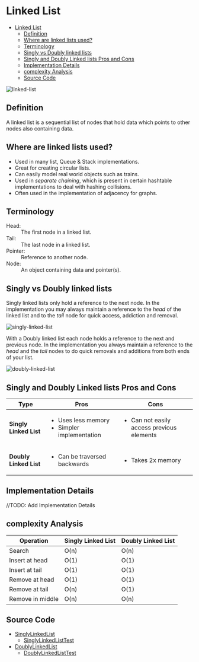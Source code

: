 # Linked List

- [Linked List](#linked-list)
  * [Definition](#definition)
  * [Where are linked lists used?](#where-are-linked-lists-used)
  * [Terminology](#terminology)
  * [Singly vs Doubly linked lists](#singly-vs-doubly-linked-lists)
  * [Singly and Doubly Linked lists Pros and Cons](#singly-and-doubly-linked-lists-pros-and-cons)
  * [Implementation Details](#implementation-details)
  * [complexity Analysis](#complexity-analysis)
  * [Source Code](#source-code)
  
![linked-list](https://media.geeksforgeeks.org/wp-content/cdn-uploads/gq/2013/03/Linkedlist.png)

## Definition
A linked list is a sequential list of nodes that hold data which points to other nodes also containing data.

## Where are linked lists used?

- Used in many list, Queue & Stack implementations.
- Great for creating circular lists.
- Can easily model real world objects such as trains.
- Used in *separate chaining*, which is present in certain hashtable implementations to deal with hashing collisions.
- Often used in the implementation of adjacency for graphs.

## Terminology
<dl>
  <dt>Head:</dt>
  <dd>The first node in a linked list.</dd>
  
  <dt>Tail:</dt>
  <dd>The last node in a linked list.</dd>
  
  <dt>Pointer:</dt>
  <dd>Reference to another node.</dd>
  
  <dt>Node:</dt>
  <dd>An object containing data and pointer(s).</dd>
</dl>

## Singly vs Doubly linked lists

Singly linked lists only hold a reference to the next node. In the implementation you may always maintain
a reference to the *head* of the linked list and to the *tail* node for quick access, addiction and removal.

![singly-linked-list](https://media.geeksforgeeks.org/wp-content/cdn-uploads/gq/2013/03/Linkedlist.png)

With a Doubly linked list each node holds a reference to the next and previous node. In the implementation you always maintain
a reference to the *head* and the *tail* nodes to do quick removals and additions from both ends of your list.

![doubly-linked-list](https://media.geeksforgeeks.org/wp-content/cdn-uploads/gq/2014/03/DLL1.png)

## Singly and Doubly Linked lists Pros and Cons
| Type | Pros | Cons |
| --- | --- | --- |
| **Singly Linked List** | <ul><li>Uses less memory</li> <li>Simpler implementation</li></ul> | <ul><li>Can not easily access previous elements</li></ul>|
| **Doubly Linked List** | <ul><li>Can be traversed backwards</li></ul> | <ul><li>Takes 2x memory</li></ul> | <ul><li> |

## Implementation Details
//TODO: Add Implementation Details

## complexity Analysis
|  Operation | Singly Linked List | Doubly Linked List |
| --- | --- | --- |
| Search | O(n) | O(n) |
| Insert at head | O(1) | O(1) |
| Insert at tail | O(1) | O(1) |
| Remove at head | O(1) | O(1) |
| Remove at tail | O(n)| O(1) |
| Remove in middle | O(n) | O(n)|

## Source Code
- [SinglyLinkedList](SinglyLinkedList.java)
    + [SinglyLinkedListTest](/../tests/linked_list/SinglyLinkedListTest.java)
- [DoublyLinkedList](DoublyLinkedList.java)
    + [DoublyLinkedListTest](/../tests/linked_list/DoublyLinkedListTest.java)
